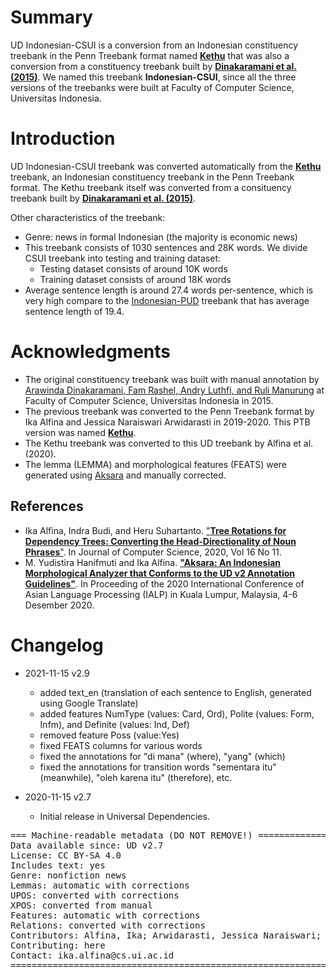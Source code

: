 # Summary

UD Indonesian-CSUI is a conversion from an Indonesian constituency treebank in the Penn Treebank format named [**Kethu**](https://github.com/ialfina/kethu) that was also a conversion from a constituency treebank built by [**Dinakaramani et al. (2015)**](https://github.com/famrashel/idn-treebank). We named this treebank **Indonesian-CSUI**, since all the three versions of the treebanks were built at Faculty of Computer Science, Universitas Indonesia.


# Introduction

UD Indonesian-CSUI treebank was converted automatically from the [**Kethu**](https://github.com/ialfina/kethu) treebank, an Indonesian constituency treebank in the Penn Treebank format. The Kethu treebank itself was converted from a consituency treebank built by [**Dinakaramani et al. (2015)**](https://github.com/famrashel/idn-treebank).

Other characteristics of the treebank:
* Genre: news in formal Indonesian (the majority is economic news)
* This treebank consists of 1030 sentences and 28K words. We divide CSUI treebank into testing and training dataset:
  * Testing dataset consists of around 10K words
  * Training dataset consists of around 18K words
* Average sentence length is around 27.4 words per-sentence, which is very high compare to the [Indonesian-PUD](https://github.com/UniversalDependencies/UD_Indonesian-PUD) treebank that has average sentence length of 19.4.


# Acknowledgments

* The original constituency treebank was built with manual annotation by [Arawinda Dinakaramani, Fam Rashel, Andry Luthfi, and Ruli Manurung](https://github.com/famrashel/idn-treebank) at Faculty of Computer Science, Universitas Indonesia in 2015.
* The previous treebank was converted to the Penn Treebank format by Ika Alfina and Jessica Naraiswari Arwidarasti in 2019-2020. This PTB version was named [**Kethu**](https://github.com/ir-nlp-csui/kethu-id-ptb).
* The Kethu treebank was converted to this UD treebank by Alfina et al. (2020).
* The lemma (LEMMA) and morphological features (FEATS) were generated using [Aksara](https://github.com/ir-nlp-csui/aksara) and manually corrected.

## References
* Ika Alfina, Indra Budi, and Heru Suhartanto. ["**Tree Rotations for Dependency Trees: Converting the Head-Directionality of Noun Phrases**"](http://www.thescipub.com/abstract/jcssp.2020.1585.1597). In Journal of Computer Science, 2020, Vol 16 No 11. 
* M. Yudistira Hanifmuti and Ika Alfina. [**"Aksara: An Indonesian Morphological Analyzer that Conforms to the UD v2 Annotation Guidelines"**](https://ieeexplore.ieee.org/document/9310490). In Proceeding of the 2020 International Conference of Asian Language Processing (IALP)  in Kuala Lumpur, Malaysia, 4-6 Desember 2020. 

# Changelog

* 2021-11-15 v2.9
  * added text_en (translation of each sentence to English, generated using Google Translate)
  * added features NumType (values: Card, Ord), Polite (values: Form, Infm), and Definite (values: Ind, Def)
  * removed feature Poss (value:Yes)
  * fixed FEATS columns for various words
  * fixed the annotations for "di mana" (where), "yang" (which)
  * fixed the annotations for transition words "sementara itu" (meanwhile), "oleh karena itu" (therefore), etc.

* 2020-11-15 v2.7
  * Initial release in Universal Dependencies.

<pre>
=== Machine-readable metadata (DO NOT REMOVE!) ================================
Data available since: UD v2.7
License: CC BY-SA 4.0
Includes text: yes
Genre: nonfiction news
Lemmas: automatic with corrections
UPOS: converted with corrections
XPOS: converted from manual
Features: automatic with corrections
Relations: converted with corrections
Contributors: Alfina, Ika; Arwidarasti, Jessica Naraiswari; Hanifmuti, Muhammad Yudistira; Dinakaramani, Arawinda; Manurung, Ruli; Rashel, Fam; Luthfi, Andry
Contributing: here
Contact: ika.alfina@cs.ui.ac.id
===============================================================================
</pre>
